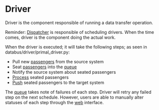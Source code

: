 # Driver

Driver is the component responsible of running a data transfer operation.

Reminder: [Dispatcher](dispatcher.md) is responsible of scheduling drivers. When the time comes, driver is the component doing the actual work.

When the driver is executed; it will take the following steps; as seen in databus/driver/primal_driver.py:

- Pull new [passengers](passenger.md) from the source system
- Seat [passengers](passenger.md) into the [queue](queue.md)
- Notify the source system about seated passengers
- [Process](processor.md) seated passengers
- [Push](pusher.md) seated passengers to the target system

The [queue](queue.md) takes note of failures of each step. Driver will retry any failed step on the next schedule. However, users are able to manually alter statuses of each step through the [web](web.md) interface.
